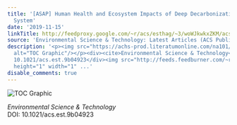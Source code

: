 ```yaml
---
title: '[ASAP] Human Health and Ecosystem Impacts of Deep Decarbonization of the Energy
  System'
date: '2019-11-15'
linkTitle: http://feedproxy.google.com/~r/acs/esthag/~3/woWJkwkxZKM/acs.est.9b04923
source: 'Environmental Science & Technology: Latest Articles (ACS Publications)'
description: '<p><img src="https://achs-prod.literatumonline.com/na101/home/literatum/publisher/achs/journals/content/esthag/0/esthag.ahead-of-print/acs.est.9b04923/20191114/images/medium/es9b04923_0005.gif"
  alt="TOC Graphic"/></p><div><cite>Environmental Science & Technology</cite></div><div>DOI:
  10.1021/acs.est.9b04923</div><img src="http://feeds.feedburner.com/~r/acs/esthag/~4/woWJkwkxZKM"
  height="1" width="1" ...'
disable_comments: true
---
```

<p><img src="https://achs-prod.literatumonline.com/na101/home/literatum/publisher/achs/journals/content/esthag/0/esthag.ahead-of-print/acs.est.9b04923/20191114/images/medium/es9b04923_0005.gif" alt="TOC Graphic"/></p><div><cite>Environmental Science & Technology</cite></div><div>DOI: 10.1021/acs.est.9b04923</div><img src="http://feeds.feedburner.com/~r/acs/esthag/~4/woWJkwkxZKM" height="1" width="1" ...